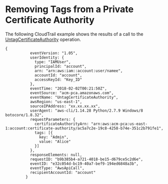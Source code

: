 # Removing Tags from a Private Certificate Authority<a name="CT-UntagPCA"></a>

The following CloudTrail example shows the results of a call to the [UntagCertificateAuthority](https://docs.aws.amazon.com/acm-pca/latest/APIReference/API_UntagCertificateAuthority.html) operation\.

```
{
           eventVersion: "1.05",
           userIdentity: {
             type: "IAMUser",
             principalId: "account",
             arn: "arn:aws:iam::account:user/namee",
             accountId: "account",
             accessKeyId: "Key_ID"
           },
           eventTime: "2018-02-02T00:21:50Z",
           eventSource: "acm-pca.amazonaws.com",
           eventName: "UntagCertificateAuthority",
           awsRegion: "us-east-1",
           sourceIPAddress: "xx.xx.xx.xx",
           userAgent: "aws-cli/1.14.28 Python/2.7.9 Windows/8 botocore/1.8.32",
           requestParameters: {
             certificateAuthorityArn: "arn:aws:acm-pca:us-east-1:account:certificate-authority/ac5a7c2e-19c8-4258-b74e-351c2b791fe1",
             tags: [{
               key: "Admin",
               value: "Alice"
             }]
           },
           responseElements: null,
           requestID: "b9b385b4-a721-4018-be15-d679ce5c2d6e",
           eventID: "e32c054d-bc19-40a7-bef9-194ed6848a3b",
           eventType: "AwsApiCall",
           recipientAccountId: "account"
         }
```